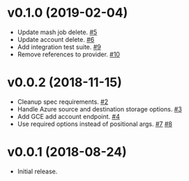 v0.1.0 (2019-02-04)
===================

- Update mash job delete.
  [\#5](https://github.com/SUSE-Enceladus/mash/pull/5)
- Update account delete.
  [\#6](https://github.com/SUSE-Enceladus/mash/pull/6)
- Add integration test suite.
  [\#9](https://github.com/SUSE-Enceladus/mash/pull/9)
- Remove references to provider.
  [\#10](https://github.com/SUSE-Enceladus/mash/pull/10)

v0.0.2 (2018-11-15)
===================

- Cleanup spec requirements.
  [\#2](https://github.com/SUSE-Enceladus/mash/pull/2)
- Handle Azure source and destination storage options.
  [\#3](https://github.com/SUSE-Enceladus/mash/pull/3)
- Add GCE add account endpoint.
  [\#4](https://github.com/SUSE-Enceladus/mash/pull/4)
- Use required options instead of positional args.
  [\#7](https://github.com/SUSE-Enceladus/mash/pull/7)
  [\#8](https://github.com/SUSE-Enceladus/mash/pull/8)

v0.0.1 (2018-08-24)
===================

- Initial release.
